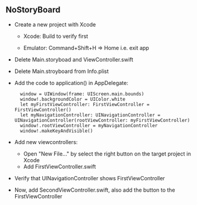 ## NoStoryBoard

* Create a new project with Xcode

    * Xcode: Build to verify first

    * Emulator: Command+Shift+H => Home i.e. exit app

* Delete Main.storyboad and ViewController.swift

* Delete Main.stroyboard from Info.plist

* Add the code to application() in AppDelegate:

        window = UIWindow(frame: UIScreen.main.bounds)
        window!.backgroundColor = UIColor.white
        let myFirstViewController: FirstViewController = FirstViewController()
        let myNavigationController: UINavigationController = UINavigationController(rootViewController: myFirstViewController)
        window!.rootViewController = myNavigationController
        window!.makeKeyAndVisible()

* Add new viewcontrollers:

    * Open "New File..." by select the right button on the target project in Xcode
    * Add FirstViewController.swift

* Verify that UINavigationController shows FirstViewController


* Now, add SecondViewController.swift, also add the button to the FirstViewController
